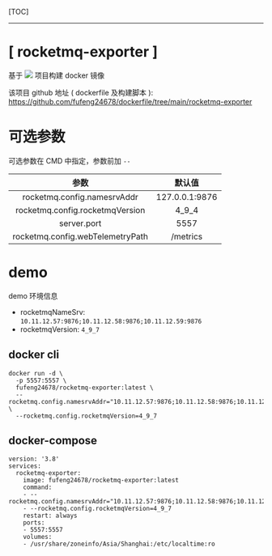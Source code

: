 [TOC]

***

# \[ rocketmq-exporter \] 

基于 [![](https://img.shields.io/badge/GitHub-apache/rocketmq--exporter-green?logo=github)](https://github.com/apache/rocketmq-exporter) 项目构建 docker 镜像

该项目 github 地址 ( dockerfile 及构建脚本 ): https://github.com/fufeng24678/dockerfile/tree/main/rocketmq-exporter 

# 可选参数

可选参数在 CMD 中指定，参数前加 `--` 

|               参数               |     默认值     |
| :------------------------------: | :------------: |
|   rocketmq.config.namesrvAddr    | 127.0.0.1:9876 |
| rocketmq.config.rocketmqVersion  |     4_9_4      |
|           server.port            |      5557      |
| rocketmq.config.webTelemetryPath |    /metrics    |

# demo

demo 环境信息

- rocketmqNameSrv: `10.11.12.57:9876;10.11.12.58:9876;10.11.12.59:9876` 
- rocketmqVersion: `4_9_7` 

## docker cli

```shell
docker run -d \
  -p 5557:5557 \
  fufeng24678/rocketmq-exporter:latest \
  --rocketmq.config.namesrvAddr="10.11.12.57:9876;10.11.12.58:9876;10.11.12.59:9876" \
  --rocketmq.config.rocketmqVersion=4_9_7
```

## docker-compose

```shell
version: '3.8'
services:
  rocketmq-exporter:
    image: fufeng24678/rocketmq-exporter:latest
    command: 
    - --rocketmq.config.namesrvAddr="10.11.12.57:9876;10.11.12.58:9876;10.11.12.59:9876"
    - --rocketmq.config.rocketmqVersion=4_9_7
    restart: always
    ports:
    - 5557:5557
    volumes:
    - /usr/share/zoneinfo/Asia/Shanghai:/etc/localtime:ro
```

